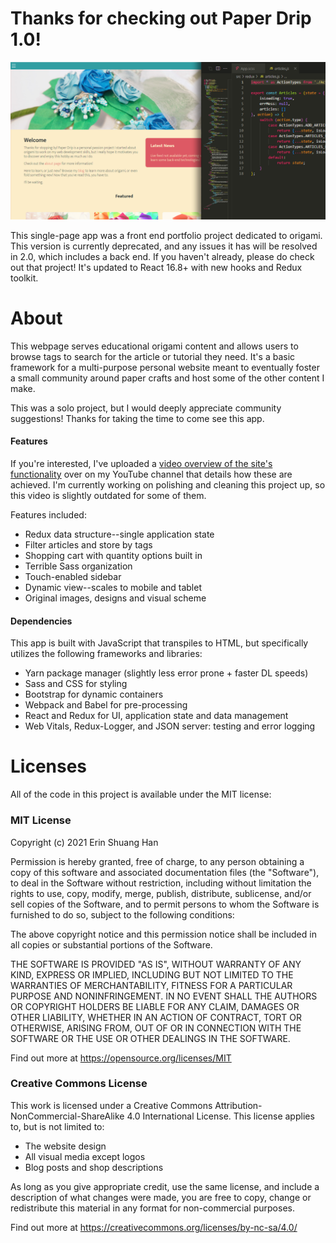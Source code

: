 # Thanks for checking out Paper Drip 1.0!

![Paper Drip social media image](./public/github-icon.png)

This single-page app was a front end portfolio project dedicated to origami. This version is currently deprecated, and any issues it has will be resolved in 2.0, which includes a back end. If you haven't already, please do check out that project! It's updated to React 16.8+ with new hooks and Redux toolkit.

# About

This webpage serves educational origami content and allows users to browse tags to search for the article or tutorial they need. It's a basic framework for a multi-purpose personal website meant to eventually foster a small community around paper crafts and host some of the other content I make.

This was a solo project, but I would deeply appreciate community suggestions! Thanks for taking the time to come see this app.

#### Features

If you're interested, I've uploaded a [video overview of the site's functionality](https://youtu.be/gLJ3htO4HMI) over on my YouTube channel that details how these are achieved. I'm currently working on polishing and cleaning this project up, so this video is slightly outdated for some of them.

Features included:

- Redux data structure--single application state
- Filter articles and store by tags
- Shopping cart with quantity options built in
- Terrible Sass organization
- Touch-enabled sidebar
- Dynamic view--scales to mobile and tablet
- Original images, designs and visual scheme

#### Dependencies

This app is built with JavaScript that transpiles to HTML, but specifically utilizes the following frameworks and libraries:

- Yarn package manager (slightly less error prone + faster DL speeds)
- Sass and CSS for styling
- Bootstrap for dynamic containers
- Webpack and Babel for pre-processing
- React and Redux for UI, application state and data management
- Web Vitals, Redux-Logger, and JSON server: testing and error logging

# Licenses

All of the code in this project is available under the MIT license:

### MIT License

Copyright (c) 2021 Erin Shuang Han

Permission is hereby granted, free of charge, to any person obtaining a copy
of this software and associated documentation files (the "Software"), to deal
in the Software without restriction, including without limitation the rights
to use, copy, modify, merge, publish, distribute, sublicense, and/or sell
copies of the Software, and to permit persons to whom the Software is
furnished to do so, subject to the following conditions:

The above copyright notice and this permission notice shall be included in all
copies or substantial portions of the Software.

THE SOFTWARE IS PROVIDED "AS IS", WITHOUT WARRANTY OF ANY KIND, EXPRESS OR
IMPLIED, INCLUDING BUT NOT LIMITED TO THE WARRANTIES OF MERCHANTABILITY,
FITNESS FOR A PARTICULAR PURPOSE AND NONINFRINGEMENT. IN NO EVENT SHALL THE
AUTHORS OR COPYRIGHT HOLDERS BE LIABLE FOR ANY CLAIM, DAMAGES OR OTHER
LIABILITY, WHETHER IN AN ACTION OF CONTRACT, TORT OR OTHERWISE, ARISING FROM,
OUT OF OR IN CONNECTION WITH THE SOFTWARE OR THE USE OR OTHER DEALINGS IN THE
SOFTWARE.

Find out more at https://opensource.org/licenses/MIT

### Creative Commons License

This work is licensed under a Creative Commons 
Attribution-NonCommercial-ShareAlike 4.0 International License. This license
applies to, but is not limited to:

- The website design
- All visual media except logos
- Blog posts and shop descriptions

As long as you give appropriate credit, use the same license, and include
a description of what changes were made, you are free to copy, change or
redistribute this material in any format for non-commercial purposes.

Find out more at https://creativecommons.org/licenses/by-nc-sa/4.0/